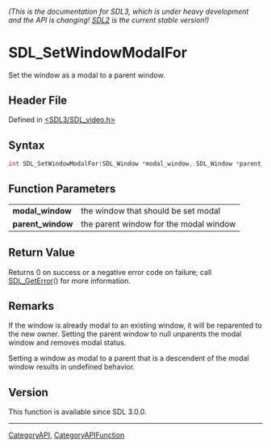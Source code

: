 ###### (This is the documentation for SDL3, which is under heavy development and the API is changing! [SDL2](https://wiki.libsdl.org/SDL2/) is the current stable version!)
# SDL_SetWindowModalFor

Set the window as a modal to a parent window.

## Header File

Defined in [<SDL3/SDL_video.h>](https://github.com/libsdl-org/SDL/blob/main/include/SDL3/SDL_video.h)

## Syntax

```c
int SDL_SetWindowModalFor(SDL_Window *modal_window, SDL_Window *parent_window);

```

## Function Parameters

|                       |                                        |
| --------------------- | -------------------------------------- |
| **modal_window**      | the window that should be set modal    |
| **parent_window**     | the parent window for the modal window |

## Return Value

Returns 0 on success or a negative error code on failure; call
[SDL_GetError](SDL_GetError)() for more information.

## Remarks

If the window is already modal to an existing window, it will be reparented
to the new owner. Setting the parent window to null unparents the modal
window and removes modal status.

Setting a window as modal to a parent that is a descendent of the modal
window results in undefined behavior.

## Version

This function is available since SDL 3.0.0.

----
[CategoryAPI](CategoryAPI), [CategoryAPIFunction](CategoryAPIFunction)

